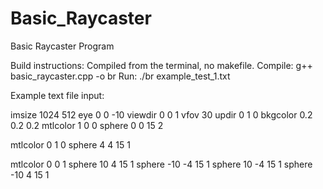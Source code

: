 # Basic_Raycaster
Basic Raycaster Program

Build instructions: Compiled from the terminal, no makefile.
Compile: g++ basic_raycaster.cpp -o br
Run: ./br example_test_1.txt 

Example text file input: 

imsize 1024 512
eye 0 0 -10
viewdir 0 0 1
vfov 30
updir 0 1 0
bkgcolor 0.2 0.2 0.2
mtlcolor 1 0 0
sphere 0 0 15 2

mtlcolor 0 1 0
sphere 4 4 15 1

mtlcolor 0 0 1
sphere 10 4 15 1
sphere -10 -4 15 1
sphere 10 -4 15 1
sphere -10 4 15 1

